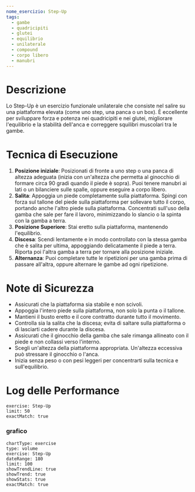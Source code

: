 ```yaml
---
nome_esercizio: Step-Up
tags:
  - gambe
  - quadricipiti
  - glutei
  - equilibrio
  - unilaterale
  - compound
  - corpo libero
  - manubri
---
```


# Descrizione

Lo Step-Up è un esercizio funzionale unilaterale che consiste nel salire su una piattaforma elevata (come uno step, una panca o un box). È eccellente per sviluppare forza e potenza nei quadricipiti e nei glutei, migliorare l'equilibrio e la stabilità dell'anca e correggere squilibri muscolari tra le gambe.

# Tecnica di Esecuzione

1.  **Posizione iniziale**: Posizionati di fronte a uno step o una panca di altezza adeguata (inizia con un'altezza che permetta al ginocchio di formare circa 90 gradi quando il piede è sopra). Puoi tenere manubri ai lati o un bilanciere sulle spalle, oppure eseguire a corpo libero.
2.  **Salita**: Appoggia un piede completamente sulla piattaforma. Spingi con forza sul tallone del piede sulla piattaforma per sollevare tutto il corpo, portando anche l'altro piede sulla piattaforma. Concentrati sull'uso della gamba che sale per fare il lavoro, minimizzando lo slancio o la spinta con la gamba a terra.
3.  **Posizione Superiore**: Stai eretto sulla piattaforma, mantenendo l'equilibrio.
4.  **Discesa**: Scendi lentamente e in modo controllato con la stessa gamba che è salita per ultima, appoggiando delicatamente il piede a terra. Riporta poi l'altra gamba a terra per tornare alla posizione iniziale.
5.  **Alternanza**: Puoi completare tutte le ripetizioni per una gamba prima di passare all'altra, oppure alternare le gambe ad ogni ripetizione.

# Note di Sicurezza

- Assicurati che la piattaforma sia stabile e non scivoli.
- Appoggia l'intero piede sulla piattaforma, non solo la punta o il tallone.
- Mantieni il busto eretto e il core contratto durante tutto il movimento.
- Controlla sia la salita che la discesa; evita di saltare sulla piattaforma o di lasciarti cadere durante la discesa.
- Assicurati che il ginocchio della gamba che sale rimanga allineato con il piede e non collassi verso l'interno.
- Scegli un'altezza della piattaforma appropriata. Un'altezza eccessiva può stressare il ginocchio o l'anca.
- Inizia senza peso o con pesi leggeri per concentrarti sulla tecnica e sull'equilibrio.

# Log delle Performance

```workout-log
exercise: Step-Up
limit: 50
exactMatch: true
```

### grafico

```workout-chart
chartType: exercise
type: volume
exercise: Step-Up
dateRange: 180
limit: 100
showTrendLine: true
showTrend: true
showStats: true
exactMatch: true
```

